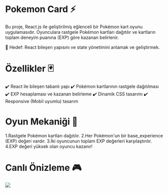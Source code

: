 <h1>Pokemon Card ⚡</h1>

Bu proje, React.js ile geliştirilmiş eğlenceli bir Pokémon kart oyunu uygulamasıdır. Oyunculara rastgele Pokémon kartları dağıtılır ve kartların toplam deneyim puanına (EXP) göre kazanan belirlenir.

🌟 Hedef: React bileşen yapısını ve state yönetimini anlamak ve geliştirmek.


<h1>Özellikler 🃏</h1>

✔️ React ile bileşen tabanlı yapı
✔️ Pokémon kartlarının rastgele dağıtılması
✔️ EXP hesaplaması ve kazanan belirleme
✔️ Dinamik CSS tasarımı
✔️ Responsive (Mobil uyumlu) tasarım

<h1>Oyun Mekaniği 🎴</h1>

1.Rastgele Pokémon kartları dağıtılır.
2.Her Pokémon'un bir base_experience (EXP) değeri vardır.
3.İki oyuncunun toplam EXP değerleri karşılaştırılır.
4.EXP değeri yüksek olan oyuncu kazanır!

<h1>Canlı Önizleme 🎮</h1>

![](gif.gif)
